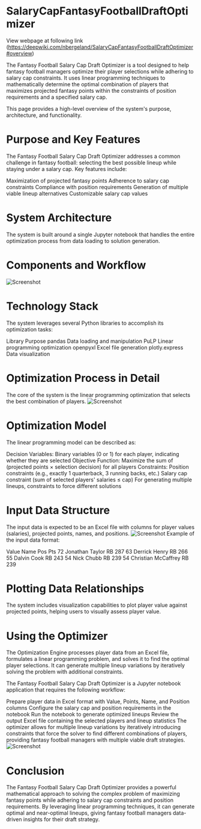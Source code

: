# SalaryCapFantasyFootballDraftOptimizer
View webpage at following link (https://deepwiki.com/nbergeland/SalaryCapFantasyFootballDraftOptimizer#overview)

The Fantasy Football Salary Cap Draft Optimizer is a tool designed to help fantasy football managers optimize their player selections while adhering to salary cap constraints. It uses linear programming techniques to mathematically determine the optimal combination of players that maximizes projected fantasy points within the constraints of position requirements and a specified salary cap.

This page provides a high-level overview of the system's purpose, architecture, and functionality. 

# Purpose and Key Features
The Fantasy Football Salary Cap Draft Optimizer addresses a common challenge in fantasy football: selecting the best possible lineup while staying under a salary cap. Key features include:

Maximization of projected fantasy points
Adherence to salary cap constraints
Compliance with position requirements
Generation of multiple viable lineup alternatives
Customizable salary cap values

# System Architecture
The system is built around a single Jupyter notebook that handles the entire optimization process from data loading to solution generation.

# Components and Workflow
![Screenshot](components.png)
# Technology Stack
The system leverages several Python libraries to accomplish its optimization tasks:

Library	Purpose
pandas	Data loading and manipulation
PuLP	Linear programming optimization
openpyxl	Excel file generation
plotly.express	Data visualization

# Optimization Process in Detail
The core of the system is the linear programming optimization that selects the best combination of players.
![Screenshot](optimization.png)

# Optimization Model
The linear programming model can be described as:

Decision Variables: Binary variables (0 or 1) for each player, indicating whether they are selected
Objective Function: Maximize the sum of (projected points × selection decision) for all players
Constraints:
  Position constraints (e.g., exactly 1 quarterback, 3 running backs, etc.)
  Salary cap constraint (sum of selected players' salaries ≤ cap)
  For generating multiple lineups, constraints to force different solutions

# Input Data Structure
The input data is expected to be an Excel file with columns for player values (salaries), projected points, names, and positions.
![Screenshot](structure.png)
Example of the input data format:

Value	Name	Pos	Pts
72	Jonathan Taylor	RB	287
63	Derrick Henry	RB	266
55	Dalvin Cook	RB	243
54	Nick Chubb	RB	239
54	Christian McCaffrey	RB	239

# Plotting Data Relationships
The system includes visualization capabilities to plot player value against projected points, helping users to visually assess player value.

# Using the Optimizer

The Optimization Engine processes player data from an Excel file, formulates a linear programming problem, and solves it to find the optimal player selections. It can generate multiple lineup variations by iteratively solving the problem with additional constraints.

The Fantasy Football Salary Cap Draft Optimizer is a Jupyter notebook application that requires the following workflow:

Prepare player data in Excel format with Value, Points, Name, and Position columns
Configure the salary cap and position requirements in the notebook
Run the notebook to generate optimized lineups
Review the output Excel file containing the selected players and lineup statistics
The optimizer allows for multiple lineup variations by iteratively introducing constraints that force the solver to find different combinations of players, providing fantasy football managers with multiple viable draft strategies.
![Screenshot](opti.png)

# Conclusion
The Fantasy Football Salary Cap Draft Optimizer provides a powerful mathematical approach to solving the complex problem of maximizing fantasy points while adhering to salary cap constraints and position requirements. By leveraging linear programming techniques, it can generate optimal and near-optimal lineups, giving fantasy football managers data-driven insights for their draft strategy.

